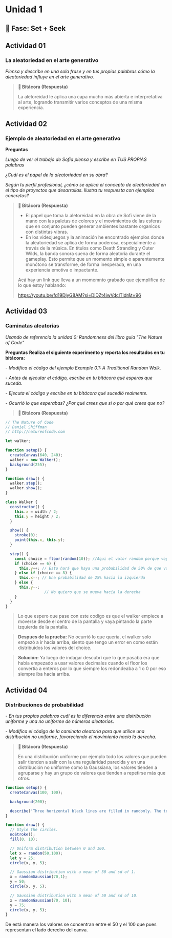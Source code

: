 # Unidad 1

## 🔎 Fase: Set + Seek

## Actividad 01
### La aleatoriedad en el arte generativo

*Piensa y describe en una sola frase y en tus propias palabras cómo la aleatoriedad influye en el arte generativo.*

>**📝 Bitácora (Respuesta)**
>
>La aletoreidad le aplica una capa mucho más abierta e interpretativa al arte, logrando transmitir varios conceptos de una misma experiencia.


## Actividad 02
### Ejemplo de aleatoriedad en el arte generativo

 **Preguntas**  
 
*Luego de ver el trabajo de Sofía piensa y escribe en TUS PROPIAS palabras*  

*¿Cuál es el papel de la aleatoriedad en su obra?*  

*Según tu perfil profesional, ¿cómo se aplica el concepto de aleatoriedad en el tipo de proyectos que desarrollas. Ilustra tu respuesta con ejemplos concretos?*

>**📝 Bitácora (Respuesta)** 
> - El papel que toma la aletoreidad en la obra de Sofi viene de la mano con las paletas de colores y el movimientos de las esferas que en conjunto pueden generar ambientes bastante organicos con distintas vibras.
> - En los videojuegos y la animación he encontrado ejemplos donde la aleatoriedad se aplica de forma poderosa, especialmente a través de la música. En títulos como Death Stranding y Outer Wilds, la banda sonora suena de forma aleatoria durante el gameplay. Esto permite que un momento simple o aparentemente monótono se transforme, de forma inesperada, en una experiencia emotiva o impactante.
>
> Acá hay un link que lleva a un momemnto grabado que ejemplifica de lo que estoy hablando:
>
> https://youtu.be/fd19DiyG8AM?si=DlDZt4iwVdclTidr&t=96


## Actividad 03
### Caminatas aleatorias

*Usando de referencia la unidad 0: Randomness del libro guia "The Nature of Code"*

**Preguntas**
**Realiza el siguiente experimento y reporta los resultados en tu bitácora:**

*- Modifica el código del ejemplo Example 0.1: A Traditional Random Walk.*

*- Antes de ejecutar el código, escribe en tu bitácora qué esperas que suceda.*

*- Ejecuta el código y escribe en tu bitácora qué sucedió realmente.*

*- Ocurrió lo que esperabas? ¿Por qué crees que sí o por qué crees que no?*

>**📝 Bitácora (Respuesta)**

```javascript
// The Nature of Code
// Daniel Shiffman
// http://natureofcode.com

let walker;

function setup() {
  createCanvas(640, 240);
  walker = new Walker();
  background(255);
}

function draw() {
  walker.step();
  walker.show();
}

class Walker {
  constructor() {
    this.x = width / 2;
    this.y = height / 2;
  }

  show() {
    stroke(0);
    point(this.x, this.y);
  }

  step() {
    const choice = floor(random(10)); //Aqui el valor random porque voy a trabajar con probabilidades bastante distantes.
    if (choice == 6) {
      this.y++; // Esto hará que haya una probabilidad de 50% de que vaya hacia abajo
    } else if (choice == 8) {
      this.x--; // Una probabilidad de 25% hacia la izquierda
    } else {
      this.y--;
                 // No quiero que se mueva hacia la derecha
    }
  }
}
```
>Lo que espero que pase con este codigo es que el walker empiece a moverse desde el centro de la pantalla y vaya pintando la parte izquierda de la pantalla.

>**Despues de la prueba:**
>No ocurrió lo que queria, el walker solo empezó a ir hacia arriba, siento que tengo un error en como están distribuidos los valores del choice.
>

>**Solución:**
>Ya luego de indagar descubrí que lo que pasaba era que habia empezado a usar valores decimales cuando el floor los convertía a enteros por lo que siempre los redondeaba a 1 o 0 por eso siempre iba hacia arriba.

## Actividad 04
### Distribuciones de probabilidad

*- En tus propias palabras cuál es la diferencia entre una distribución uniforme y una no uniforme de números aleatorios.*

*- Modifica el código de la caminata aleatoria para que utilice una distribución no uniforme, favoreciendo el movimiento hacia la derecha.*

>**📝 Bitácora (Respuesta)**
>
> En una distribución uniforme por ejemplo todo los valores que pueden salir tienden a salir con la una regularidad parecida y en una distribución no uniforme como la Gaussiana, los valores tienden a agruparse y hay un grupo de valores que tienden a repetirse más que otros.

```javascript
function setup() {
  createCanvas(100, 100);

  background(200);

  describe('Three horizontal black lines are filled in randomly. The top line spans entire canvas. The middle line is very short. The bottom line spans two-thirds of the canvas.');
}

function draw() {
  // Style the circles.
  noStroke();
  fill(0, 10);

  // Uniform distribution between 0 and 100.
  let x = random(50,100);
  let y = 25;
  circle(x, y, 5);

  // Gaussian distribution with a mean of 50 and sd of 1.
  x = randomGaussian(70,1);
  y = 50;
  circle(x, y, 5);

  // Gaussian distribution with a mean of 50 and sd of 10.
  x = randomGaussian(70, 10);
  y = 75;
  circle(x, y, 5);
}

```
De está manera los valores se concentran entre el 50 y el 100 que pues representan el lado derecho del canva.
